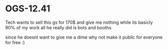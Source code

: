 # OGS-12.41

Tech wants to sell this gs for 170$ and give me nothing while its basicly 90% of my work all he really did is bots and booths

since he doesnt want to give me a dime why not make it public for everyone for free :)
